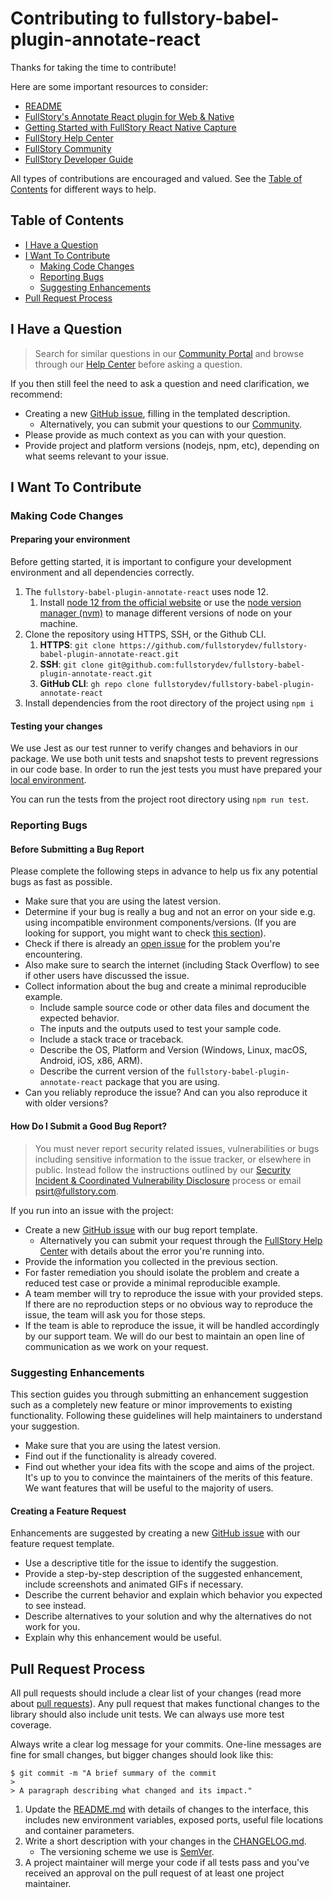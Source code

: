 # Contributing to fullstory-babel-plugin-annotate-react

Thanks for taking the time to contribute!

Here are some important resources to consider:

  * [README](./README.md)
  * [FullStory's Annotate React plugin for Web & Native](https://help.fullstory.com/hc/articles/360049493054-FullStory-s-Annotate-React-plugin-for-Web-Native)
  * [Getting Started with FullStory React Native Capture](https://help.fullstory.com/hc/articles/360052419133)
  * [FullStory Help Center](https://help.fullstory.com/)
  * [FullStory Community](https://community.fullstory.com/)
  * [FullStory Developer Guide](https://developer.fullstory.com/)

All types of contributions are encouraged and valued. See the [Table of Contents](#table-of-contents) for different ways to help.

## Table of Contents

- [I Have a Question](#i-have-a-question)
- [I Want To Contribute](#i-want-to-contribute)
    - [Making Code Changes](#making-code-changes)
    - [Reporting Bugs](#reporting-bugs)
    - [Suggesting Enhancements](#suggesting-enhancements)
- [Pull Request Process](#pull-request-process)

## I Have a Question

> Search for similar questions in our [Community Portal](https://community.fullstory.com/) and browse through our [Help Center](https://help.fullstory.com/) before asking a question.

If you then still feel the need to ask a question and need clarification, we recommend:

- Creating a new [GitHub issue](https://github.com/fullstorydev/fullstory-babel-plugin-annotate-react/issues/new?template=ask_a_question.md), filling in the templated description.
	- Alternatively, you can submit your questions to our [Community](https://community.fullstory.com/).
- Please provide as much context as you can with your question.
- Provide project and platform versions (nodejs, npm, etc), depending on what seems relevant to your issue.

## I Want To Contribute

### Making Code Changes

#### Preparing your environment

Before getting started, it is important to configure your development environment and all dependencies correctly.
1. The `fullstory-babel-plugin-annotate-react` uses node 12. 
    1. Install [node 12 from the official website](https://nodejs.org/en/blog/release/v12.13.0) or use the [node version manager (nvm)](https://github.com/nvm-sh/nvm) to manage different versions of node on your machine.
2. Clone the repository using HTTPS, SSH, or the Github CLI.
    1. **HTTPS**: `git clone https://github.com/fullstorydev/fullstory-babel-plugin-annotate-react.git`
    2. **SSH**: `git clone git@github.com:fullstorydev/fullstory-babel-plugin-annotate-react.git`
    3. **GitHub CLI**: `gh repo clone fullstorydev/fullstory-babel-plugin-annotate-react`
3. Install dependencies from the root directory of the project using `npm i`

#### Testing your changes

We use Jest as our test runner to verify changes and behaviors in our package. We use both unit tests and snapshot tests to prevent regressions in our code base. In order to run the jest tests you must have prepared your [local environment](#preparing-your-environment).

You can run the tests from the project root directory using `npm run test`.

### Reporting Bugs

#### Before Submitting a Bug Report

Please complete the following steps in advance to help us fix any potential bugs as fast as possible.

- Make sure that you are using the latest version.
- Determine if your bug is really a bug and not an error on your side e.g. using incompatible environment components/versions. (If you are looking for support, you might want to check [this section](#i-have-a-question)).
- Check if there is already an [open issue](https://github.com/fullstorydev/fullstory-babel-plugin-annotate-react/issues?q=is%3Aopen+is%3Aissue+label%3Abug) for the problem you're encountering.
- Also make sure to search the internet (including Stack Overflow) to see if other users have discussed the issue.
- Collect information about the bug and create a minimal reproducible example.
    - Include sample source code or other data files and document the expected behavior.
    - The inputs and the outputs used to test your sample code.
    - Include a stack trace or traceback.
    - Describe the OS, Platform and Version (Windows, Linux, macOS, Android, iOS, x86, ARM).
    - Describe the current version of the `fullstory-babel-plugin-annotate-react` package that you are using.
- Can you reliably reproduce the issue? And can you also reproduce it with older versions?

#### How Do I Submit a Good Bug Report?

> You must never report security related issues, vulnerabilities or bugs including sensitive information to the issue tracker, or elsewhere in public. Instead follow the instructions outlined by our [Security Incident & Coordinated Vulnerability Disclosure](https://help.fullstory.com/hc/en-us/articles/360020624254-Security-Overview#h_01G9QN7Y3GYW36M01HG1RRTFXE) process or email [psirt@fullstory.com](mailto:psirt@fullstory.com).

If you run into an issue with the project:
- Create a new [GitHub issue](https://github.com/fullstorydev/fullstory-babel-plugin-annotate-react/issues/new?&template=bug_report.md) with our bug report template.
	- Alternatively you can submit your request through the [FullStory Help Center](https://help.fullstory.com/hc/en-us/requests/new) with details about the error you're running into.
- Provide the information you collected in the previous section. 
- For faster remediation you should isolate the problem and create a reduced test case or provide a minimal reproducible example.
- A team member will try to reproduce the issue with your provided steps. If there are no reproduction steps or no obvious way to reproduce the issue, the team will ask you for those steps.
- If the team is able to reproduce the issue, it will be handled accordingly by our support team. We will do our best to maintain an open line of communication as we work on your request.


### Suggesting Enhancements

This section guides you through submitting an enhancement suggestion such as a completely new feature or minor improvements to existing functionality. Following these guidelines will help maintainers to understand your suggestion.

- Make sure that you are using the latest version.
- Find out if the functionality is already covered.
- Find out whether your idea fits with the scope and aims of the project. It's up to you to convince the maintainers of the merits of this feature. We want features that will be useful to the majority of users.

#### Creating a Feature Request

Enhancements are suggested by creating a new [GitHub issue](https://github.com/fullstorydev/fullstory-babel-plugin-annotate-react/issues/new?&template=feature_request.md) with our feature request template.

- Use a descriptive title for the issue to identify the suggestion.
- Provide a step-by-step description of the suggested enhancement, include screenshots and animated GIFs if necessary.
- Describe the current behavior and explain which behavior you expected to see instead. 
- Describe alternatives to your solution and why the alternatives do not work for you.
- Explain why this enhancement would be useful.

## Pull Request Process

All pull requests should include a clear list of your changes (read more about [pull requests](http://help.github.com/pull-requests/)). Any pull request that makes functional changes to the library should also include unit tests. We can always use more test coverage. 

Always write a clear log message for your commits. One-line messages are fine for small changes, but bigger changes should look like this:

```
$ git commit -m "A brief summary of the commit
> 
> A paragraph describing what changed and its impact."
```

1. Update the [README.md](./README.md) with details of changes to the interface, this includes new environment 
   variables, exposed ports, useful file locations and container parameters.
2. Write a short description with your changes in the [CHANGELOG.md](./CHANGELOG.md). 
    - The versioning scheme we use is [SemVer](http://semver.org/).
3. A project maintainer will merge your code if all tests pass and you've received an approval on the pull request of at least one project maintainer.